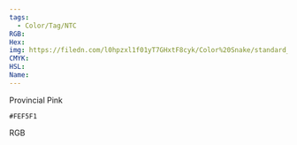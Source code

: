 ```yaml
---
tags:
  - Color/Tag/NTC
RGB:
Hex:
img: https://filedn.com/l0hpzxl1f01yT7GHxtF8cyk/Color%20Snake/standard_csv_to_svg//FEF5F1.svg
CMYK:
HSL:
Name:
---
```

Provincial Pink
```palette
#FEF5F1
```
RGB

